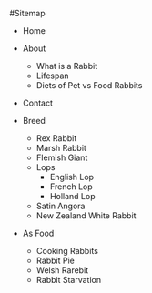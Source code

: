 #Sitemap

- Home
- About
	- What is a Rabbit
	- Lifespan
	- Diets of Pet vs Food Rabbits 
- Contact

- Breed
	- Rex Rabbit
	- Marsh Rabbit
	- Flemish Giant
	- Lops
		- English Lop
		- French Lop
		- Holland Lop
	- Satin Angora
	- New Zealand White Rabbit

- As Food
	- Cooking Rabbits
	- Rabbit Pie
	- Welsh Rarebit
	- Rabbit Starvation